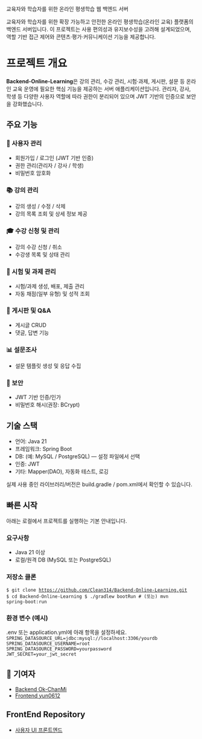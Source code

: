 교육자와 학습자를 위한 온라인 평생학습 웹 백엔드 서버

교육자와 학습자를 위한 확장 가능하고 안전한 온라인 평생학습(온라인 교육) 플랫폼의 백엔드 서버입니다. 이 프로젝트는 사용 편의성과 유지보수성을 고려해 설계되었으며, 역할 기반 접근 제어와 콘텐츠·평가·커뮤니케이션 기능을 제공합니다.

# 프로젝트 개요

**Backend-Online-Learning**은 강의 관리, 수강 관리, 시험·과제, 게시판, 설문 등 온라인 교육 운영에 필요한 핵심 기능을 제공하는 서버 애플리케이션입니다. 관리자, 강사, 학생 등 다양한 사용자 역할에 따라 권한이 분리되어 있으며 JWT 기반의 인증으로 보안을 강화했습니다.

## 주요 기능

### 👥 사용자 관리
* 회원가입 / 로그인 (JWT 기반 인증)
* 권한 관리(관리자 / 강사 / 학생)
* 비밀번호 암호화

### 📚 강의 관리
* 강의 생성 / 수정 / 삭제
* 강의 목록 조회 및 상세 정보 제공

### 🎓 수강 신청 및 관리
* 강의 수강 신청 / 취소
* 수강생 목록 및 상태 관리

### 🧾 시험 및 과제 관리
* 시험/과제 생성, 배포, 제출 관리
* 자동 채점(일부 유형) 및 성적 조회

### 💬 게시판 및 Q&A
* 게시글 CRUD
* 댓글, 답변 기능

### 📊 설문조사
* 설문 템플릿 생성 및 응답 수집

### 🔐 보안
* JWT 기반 인증/인가
* 비밀번호 해시(권장: BCrypt)

## 기술 스택
* 언어: Java 21
* 프레임워크: Spring Boot
* DB: (예: MySQL / PostgreSQL) — 설정 파일에서 선택
* 인증: JWT
* 기타: Mapper(DAO), 자동화 테스트, 로깅

실제 사용 중인 라이브러리/버전은 build.gradle / pom.xml에서 확인할 수 있습니다.

## 빠른 시작
아래는 로컬에서 프로젝트를 실행하는 기본 안내입니다.
### 요구사항
* Java 21 이상
* 로컬/원격 DB (MySQL 또는 PostgreSQL)

### 저장소 클론
<code>$ git clone https://github.com/Clean314/Backend-Online-Learning.git
$ cd Backend-Online-Learning
$ ./gradlew bootRun   # (또는) mvn spring-boot:run</code>

### 환경 변수 (예시)
.env 또는 application.yml에 아래 항목을 설정하세요. <br>
<code>SPRING_DATASOURCE_URL=jdbc:mysql://localhost:3306/yourdb
SPRING_DATASOURCE_USERNAME=root
SPRING_DATASOURCE_PASSWORD=yourpassword
JWT_SECRET=your_jwt_secret</code>


## 🤝 기여자
* [Backend Ok-ChanMi](https://github.com/Ok-ChanMi)
* [Frontend yun0612](https://github.com/yun0612)

## FrontEnd Repository
* [사용자 UI 프론트엔드](https://github.com/Clean314/Frontend-Online-Learning)
